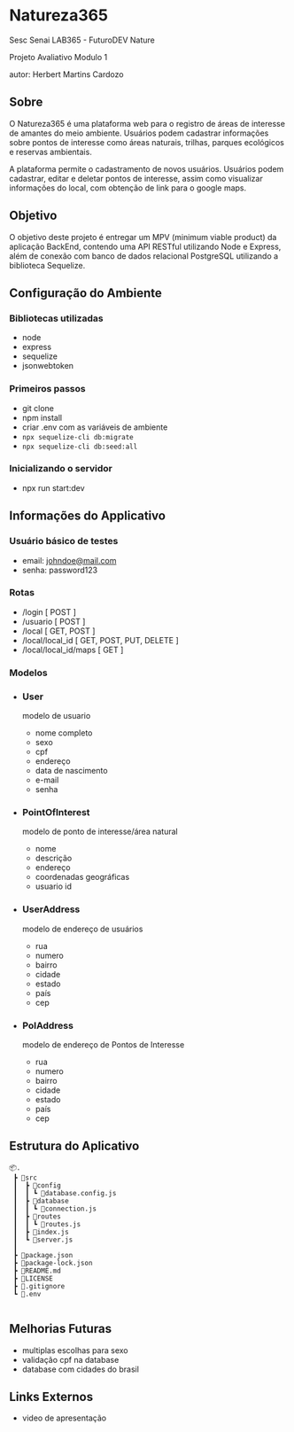 # Natureza365
Sesc Senai LAB365 - FuturoDEV Nature

Projeto Avaliativo Modulo 1

autor: Herbert Martins Cardozo

## Sobre
O Natureza365 é uma plataforma web para o registro de áreas de interesse de amantes do meio ambiente. Usuários podem cadastrar informações sobre pontos de interesse como áreas naturais, trilhas, parques ecológicos e reservas ambientais. 

A plataforma permite o cadastramento de novos usuários. Usuários podem cadastrar, editar e deletar pontos de interesse, assim como visualizar informações do local, com obtenção de link para o google maps.


## Objetivo
O objetivo deste projeto é entregar um MPV (minimum viable product) da aplicação BackEnd, contendo uma API RESTful utilizando Node e Express, além de conexão com banco de dados relacional PostgreSQL utilizando a biblioteca Sequelize.

## Configuração do Ambiente

### Bibliotecas utilizadas
- node 
- express 
- sequelize 
- jsonwebtoken


### Primeiros passos
- git clone 
- npm install
- criar .env com as variáveis de ambiente 
- ```npx sequelize-cli db:migrate```
- ```npx sequelize-cli db:seed:all```

### Inicializando o servidor
- npx run start:dev

## Informações do Applicativo

### Usuário básico de testes
- email: johndoe@mail.com
- senha: password123

### Rotas
- /login  [ POST ]
- /usuario [ POST ]
- /local [ GET, POST ]
- /local/local_id [ GET, POST, PUT, DELETE ]
- /local/local_id/maps [ GET ]



### Modelos
- ### User
    modelo de usuario
    - nome completo
    - sexo
    - cpf
    - endereço 
    - data de nascimento
    - e-mail
    - senha

- ### PointOfInterest
    modelo de ponto de interesse/área natural
    - nome
    - descrição
    - endereço
    - coordenadas geográficas
    - usuario id

- ### UserAddress
    modelo de endereço de usuários
    - rua
    - numero
    - bairro
    - cidade
    - estado
    - país
    - cep
- ### PoIAddress
    modelo de endereço de Pontos de Interesse
    - rua
    - numero
    - bairro
    - cidade
    - estado
    - país
    - cep

## Estrutura do Aplicativo
```
📦.
 ┣ 📂src
 ┃  ┣ 📂config
 ┃  ┃ ┗ 📜database.config.js
 ┃  ┣ 📂database
 ┃  ┃ ┗ 📜connection.js
 ┃  ┣ 📂routes
 ┃  ┃ ┗ 📜routes.js
 ┃  ┣ 📜index.js
 ┃  ┗ 📜server.js
 ┃
 ┣ 📜package.json
 ┣ 📜package-lock.json
 ┣ 📜README.md
 ┣ 📜LICENSE
 ┣ 📜.gitignore
 ┗ 📜.env
 
 ```
## Melhorias Futuras
- multiplas escolhas para sexo
- validação cpf na database
- database com cidades do brasil

 ## Links Externos
 - video de apresentação